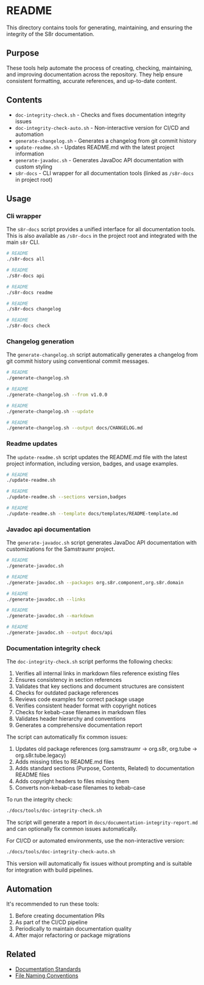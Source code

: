 <!-- 
Copyright (c) 2025 [Eric C. Mumford (@heymumford)](https://github.com/heymumford), Gemini Deep Research, Claude 3.7.
-->

# README

This directory contains tools for generating, maintaining, and ensuring the integrity of the S8r documentation.

## Purpose

These tools help automate the process of creating, checking, maintaining, and improving documentation across the repository. They help ensure consistent formatting, accurate references, and up-to-date content.

## Contents

- `doc-integrity-check.sh` - Checks and fixes documentation integrity issues
- `doc-integrity-check-auto.sh` - Non-interactive version for CI/CD and automation
- `generate-changelog.sh` - Generates a changelog from git commit history
- `update-readme.sh` - Updates README.md with the latest project information
- `generate-javadoc.sh` - Generates JavaDoc API documentation with custom styling
- `s8r-docs` - CLI wrapper for all documentation tools (linked as `/s8r-docs` in project root)

## Usage

### Cli wrapper

The `s8r-docs` script provides a unified interface for all documentation tools. This is also available as `/s8r-docs` in the project root and integrated with the main `s8r` CLI.

```bash
# README
./s8r-docs all

# README
./s8r-docs api

# README
./s8r-docs readme

# README
./s8r-docs changelog

# README
./s8r-docs check
```

### Changelog generation

The `generate-changelog.sh` script automatically generates a changelog from git commit history using conventional commit messages.

```bash
# README
./generate-changelog.sh

# README
./generate-changelog.sh --from v1.0.0

# README
./generate-changelog.sh --update

# README
./generate-changelog.sh --output docs/CHANGELOG.md
```

### Readme updates

The `update-readme.sh` script updates the README.md file with the latest project information, including version, badges, and usage examples.

```bash
# README
./update-readme.sh

# README
./update-readme.sh --sections version,badges

# README
./update-readme.sh --template docs/templates/README-template.md
```

### Javadoc api documentation

The `generate-javadoc.sh` script generates JavaDoc API documentation with customizations for the Samstraumr project.

```bash
# README
./generate-javadoc.sh

# README
./generate-javadoc.sh --packages org.s8r.component,org.s8r.domain

# README
./generate-javadoc.sh --links

# README
./generate-javadoc.sh --markdown

# README
./generate-javadoc.sh --output docs/api
```

### Documentation integrity check

The `doc-integrity-check.sh` script performs the following checks:

1. Verifies all internal links in markdown files reference existing files
2. Ensures consistency in section references
3. Validates that key sections and document structures are consistent
4. Checks for outdated package references
5. Reviews code examples for correct package usage
6. Verifies consistent header format with copyright notices
7. Checks for kebab-case filenames in markdown files
8. Validates header hierarchy and conventions
9. Generates a comprehensive documentation report

The script can automatically fix common issues:

1. Updates old package references (org.samstraumr → org.s8r, org.tube → org.s8r.tube.legacy)
2. Adds missing titles to README.md files
3. Adds standard sections (Purpose, Contents, Related) to documentation README files
4. Adds copyright headers to files missing them
5. Converts non-kebab-case filenames to kebab-case

To run the integrity check:

```bash
./docs/tools/doc-integrity-check.sh
```

The script will generate a report in `docs/documentation-integrity-report.md` and can optionally fix common issues automatically.

For CI/CD or automated environments, use the non-interactive version:

```bash
./docs/tools/doc-integrity-check-auto.sh
```

This version will automatically fix issues without prompting and is suitable for integration with build pipelines.

## Automation

It's recommended to run these tools:

1. Before creating documentation PRs
2. As part of the CI/CD pipeline
3. Periodically to maintain documentation quality
4. After major refactoring or package migrations

## Related

- [Documentation Standards](../reference/standards/documentation-standards.md)
- [File Naming Conventions](../reference/standards/file-naming-conventions.md)

